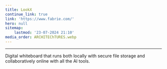 ```yaml
---
title: LookX
continue_link: true
link: 'https://www.fabrie.com/'
hero: null
sitemap:
    lastmod: '23-07-2024 21:10'
media_order: ARCHITEChTURES.webp
---
```


---
Digital whiteboard that runs both locally with secure file storage and collaboratively online with all the AI tools.